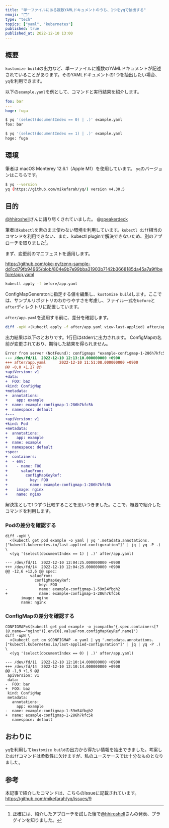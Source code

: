 ```yaml
---
title: "単一ファイルにある複数YAMLドキュメントのうち、1つをyqで抽出する"
emoji: "🗂"
type: "tech"
topics: ["yaml", "kubernetes"]
published: true
published_at: 2022-12-10 13:00
---
```

## 概要

`kustomize build`の出力など、単一ファイルに複数のYAMLドキュメントが記述されていることがあります。そのYAMLドキュメントの1つを抽出したい場合、`yq`を利用できます。

以下の`example.yaml`を例として、コマンドと実行結果を紹介します。

```yaml:example.yaml
foo: bar
---
hoge: fuga
```

```bash
$ yq '(select(documentIndex == 0) | .)' example.yaml
foo: bar

$ yq '(select(documentIndex == 1) | .)' example.yaml
hoge: fuga
```

## 環境

筆者は macOS Monterey 12.6.1（Apple M1）を使用しています。
`yq`のバージョンはこちらです。
```bash
$ yq --version
yq (https://github.com/mikefarah/yq/) version v4.30.5
```

## 目的

[@hhiroshell](https://zenn.dev/hhiroshell)さんに語り尽くされていました。
@[speakerdeck](7f762ad01c3545e28fd81c09737088b7)

筆者は`kubectl`を素のまま使わない環境を利用しています。`kubectl diff`相当のコマンドを利用できない、また、kubectl pluginで解決できないため、別のアプローチを取りました[^1]。

まず、変更前のマニフェストを適用します。

https://github.com/oke-py/zenn-sample-dd1cd79fb94965/blob/804e9b7e99bba31903b7142b3668185da45a7a9f/before/app.yaml

```bash
kubectl apply -f before/app.yaml
```

ConfigMapGeneratorに指定する値を編集し、`kustomize build`します。ここでは、サンプルリポジトリのわかりやすさを考慮し、ファイル一式を`before`と`after`ディレクトリに配置しています。

`after/app.yaml`を適用する前に、差分を確認します。

```bash
diff -upN <(kubectl apply -f after/app.yaml view-last-applied) after/app.yaml
```

出力結果は以下のとおりです。1行目はstderrに出力されます。
ConfigMapの名前が変更されており、期待した結果を得られません。

```diff
Error from server (NotFound): configmaps "example-configmap-1-286h7kfc5k" not found
--- /dev/fd/11  2022-12-10 12:13:10.000000000 +0900
+++ after/app.yaml      2022-12-10 11:51:08.000000000 +0900
@@ -0,0 +1,27 @@
+apiVersion: v1
+data:
+  FOO: baz
+kind: ConfigMap
+metadata:
+  annotations:
+    app: example
+  name: example-configmap-1-286h7kfc5k
+  namespace: default
+---
+apiVersion: v1
+kind: Pod
+metadata:
+  annotations:
+    app: example
+  name: example
+  namespace: default
+spec:
+  containers:
+  - env:
+    - name: FOO
+      valueFrom:
+        configMapKeyRef:
+          key: FOO
+          name: example-configmap-1-286h7kfc5k
+    image: nginx
+    name: nginx
```

解決策として1つずつ比較することを思いつきました。ここで、概要で紹介したコマンドを利用します。

### Podの差分を確認する

```bash:コマンド
diff -upN \
  <(kubectl get pod example -o yaml | yq '.metadata.annotations.["kubectl.kubernetes.io/last-applied-configuration"]' | jq | yq -P .) \
  <(yq '(select(documentIndex == 1) | .)' after/app.yaml)
```
```diff:実行結果
--- /dev/fd/11  2022-12-10 12:04:25.000000000 +0900
+++ /dev/fd/14  2022-12-10 12:04:25.000000000 +0900
@@ -12,6 +12,6 @@ spec:
           valueFrom:
             configMapKeyRef:
               key: FOO
-              name: example-configmap-1-59m54fbgh2
+              name: example-configmap-1-286h7kfc5k
       image: nginx
       name: nginx
```

### ConfigMapの差分を確認する

```bash:コマンド
CONFIGMAP=$(kubectl get pod example -o jsonpath='{.spec.containers[?(@.name=="nginx")].env[0].valueFrom.configMapKeyRef.name}')
diff -upN \
  <(kubectl get cm $CONFIGMAP -o yaml | yq '.metadata.annotations.["kubectl.kubernetes.io/last-applied-configuration"]' | jq | yq -P .) \
  <(yq '(select(documentIndex == 0) | .)' after/app.yaml)
```
```diff:実行結果
--- /dev/fd/11  2022-12-10 12:10:14.000000000 +0900
+++ /dev/fd/14  2022-12-10 12:10:14.000000000 +0900
@@ -1,9 +1,9 @@
 apiVersion: v1
 data:
-  FOO: bar
+  FOO: baz
 kind: ConfigMap
 metadata:
   annotations:
     app: example
-  name: example-configmap-1-59m54fbgh2
+  name: example-configmap-1-286h7kfc5k
   namespace: default
```

## おわりに

`yq`を利用して`kustomize build`の出力から得たい情報を抽出できました。考案した`diff`コマンドは柔軟性に欠けますが、私のユースケースでは十分なものとなりました。

## 参考
本記事で紹介したコマンドは、こちらのIssueに記載されています。
https://github.com/mikefarah/yq/issues/9

[^1]: 正確には、紹介したアプローチを試した後で[@hhiroshell](https://zenn.dev/hhiroshell)さんの発表、プラグインを知りました。
